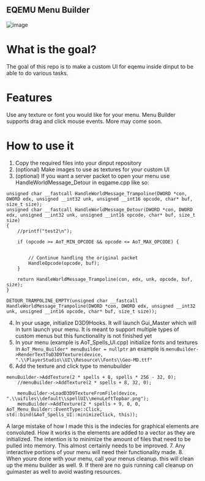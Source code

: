 ## EQEMU Menu Builder


![image](https://github.com/user-attachments/assets/2abdf202-82ab-43c5-8325-af8c32edee36)



# What is the goal?
The goal of this repo is to make a custom UI for eqemu inside dinput to be able to do various tasks.


# Features
Use any texture or font you would like for your menu.
Menu Builder supports drag and click mouse events. More may come soon.


# How to use it
1. Copy the required files into your dinput repository
2. (optional) Make images to use as textures for your custom UI
3. (optional) If you want a server packet to open your menu use HandleWorldMessage_Detour in eqgame.cpp like so:
```
unsigned char __fastcall HandleWorldMessage_Trampoline(DWORD *con, DWORD edx, unsigned __int32 unk, unsigned __int16 opcode, char* buf, size_t size);
unsigned char __fastcall HandleWorldMessage_Detour(DWORD *con, DWORD edx, unsigned __int32 unk, unsigned __int16 opcode, char* buf, size_t size)
{
	//printf("test2\n");

	if (opcode >= AoT_MIN_OPCODE && opcode <= AoT_MAX_OPCODE) {
		

		// Continue handling the original packet
		HandleOpcode(opcode, buf); 
	}

	return HandleWorldMessage_Trampoline(con, edx, unk, opcode, buf, size);
}

DETOUR_TRAMPOLINE_EMPTY(unsigned char __fastcall HandleWorldMessage_Trampoline(DWORD *con, DWORD edx, unsigned __int32 unk, unsigned __int16 opcode, char* buf, size_t size));

```
4. In your usage, initialize D3D9Hooks. It will launch Gui_Master which will in turn launch your menu. It is meant to support multiple types of custom menus but this functionality is not finished yet
5. In your menu (example is AoT_Spells_UI.cpp) initialize fonts and textures in `AoT_Menu_Builder* menuBuilder = nullptr` an example is `menuBuilder->RenderTextToD3D9Texture(device, ".\\PlayerStudio\\UI\\Resource\\Fonts\\Geo-MD.ttf"`
6. Add the texture and click type to menubuilder
```
menuBuilder->AddTexture(2 * spells + 8, spells * 256 - 32, 0);
    //menuBuilder->AddTexture(2 * spells + 8, 32, 0);

    menuBuilder->LoadD3D9TextureFromFile(device, ".\\uifiles\\default\\spellUI\\menuLeftTopbar.png");
    menuBuilder->AddTexture(2 * spells + 9, 0, 0, AoT_Menu_Builder::EventType::Click, std::bind(&AoT_Spells_UI::minimizeClick, this));
```
 A large mistake of how I made this is the indecies for graphical elements are convoluted. How it works is the elements are added to a vector as they are initialized. The intention is to minimize the amount of files that need to be pulled into memory. This almost certainly needs to be improved.
7. Any interactive portions of your menu will need their functionality made.
8. When youre done with your menu, call your menus cleanup. this will clean up the menu builder as well.
9. If there are no guis running call cleanup on guimaster as well to avoid wasting resources.

